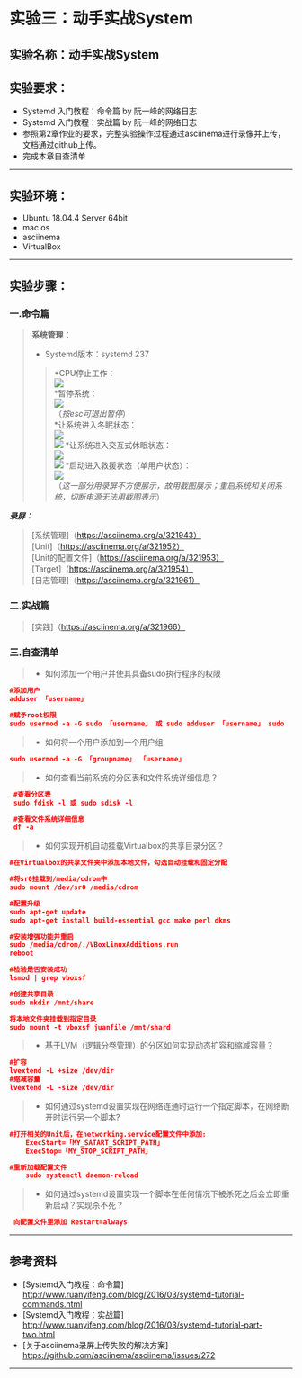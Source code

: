 # 实验三：动手实战System
## 实验名称：动手实战System


## 实验要求：
- Systemd 入门教程：命令篇 by 阮一峰的网络日志  
- Systemd 入门教程：实战篇 by 阮一峰的网络日志  
- 参照第2章作业的要求，完整实验操作过程通过asciinema进行录像并上传，文档通过github上传。  
- 完成本章自查清单
***  

## 实验环境：
- Ubuntu 18.04.4 Server 64bit  
- mac os  
- asciinema
- VirtualBox
***
## 实验步骤：
### 一.命令篇   
>__系统管理：__  
>- Systemd版本：systemd 237   
>>*CPU停止工作：  
![](img/CPU停止工作.png)  
*暂停系统：  
![](img/暂停系统.png)  
（*按esc可退出暂停*）  
*让系统进入冬眠状态：   
![](img/进入冬眠状态.png)  
![](img/进入冬眠状态后重启.png)
*让系统进入交互式休眠状态：  
![](img/进入交互式休眠状态.png)  
![](img/进入交互式休眠状态后重启.png)
*启动进入救援状态（单用户状态）：  
![](img/救援状态.png)  
 （*这一部分用录屏不方便展示，故用截图展示；重启系统和关闭系统，切断电源无法用截图表示*）  

__*录屏：*__  
>[系统管理]（https://asciinema.org/a/321943）   
[Unit]（https://asciinema.org/a/321952）  
[Unit的配置文件]（https://asciinema.org/a/321953）  
[Target]（https://asciinema.org/a/321954）  
[日志管理]（https://asciinema.org/a/321961）
### 二.实战篇
>[实践]（https://asciinema.org/a/321966）  

### 三.自查清单
>* 如何添加一个用户并使其具备sudo执行程序的权限  
```json  
#添加用户  
adduser 「username」

#赋予root权限  
sudo usermod -a -G sudo 「username」 或 sudo adduser 「username」 sudo
```
>* 如何将一个用户添加到一个用户组  
```json  
sudo usermod -a -G 「groupname」 「username」
```
>* 如何查看当前系统的分区表和文件系统详细信息？
```json  
 #查看分区表  
 sudo fdisk -l 或 sudo sdisk -l  

 #查看文件系统详细信息  
 df -a
```  
>* 如何实现开机自动挂载Virtualbox的共享目录分区？
```json    
#在Virtualbox的共享文件夹中添加本地文件，勾选自动挂载和固定分配

#将sr0挂载到/media/cdrom中  
sudo mount /dev/sr0 /media/cdrom

#配置升级
sudo apt-get update
sudo apt-get install build-essential gcc make perl dkms  

#安装增强功能并重启  
sudo /media/cdrom/./VBoxLinuxAdditions.run  
reboot  

#检验是否安装成功  
lsmod | grep vboxsf

#创建共享目录  
sudo mkdir /mnt/share

将本地文件夹挂载到指定目录  
sudo mount -t vboxsf juanfile /mnt/shard
``` 
>* 基于LVM（逻辑分卷管理）的分区如何实现动态扩容和缩减容量？
```json    
#扩容  
lvextend -L +size /dev/dir
#缩减容量  
lvextend -L -size /dev/dir
```  
>* 如何通过systemd设置实现在网络连通时运行一个指定脚本，在网络断开时运行另一个脚本?  
```json   
#打开相关的Unit后，在networking.service配置文件中添加: 
    ExecStart=「MY_SATART_SCRIPT_PATH」  
    ExecStop=「MY_STOP_SCRIPT_PATH」  

#重新加载配置文件     
    sudo systemctl daemon-reload
``` 
>* 如何通过systemd设置实现一个脚本在任何情况下被杀死之后会立即重新启动？实现杀不死？
```json    
 向配置文件里添加 Restart=always
 ```   
***  
## 参考资料
* [Systemd入门教程：命令篇]  
http://www.ruanyifeng.com/blog/2016/03/systemd-tutorial-commands.html  
* [Systemd入门教程：实战篇]  
http://www.ruanyifeng.com/blog/2016/03/systemd-tutorial-part-two.html
* [关于asciinema录屏上传失败的解决方案]  
https://github.com/asciinema/asciinema/issues/272
***